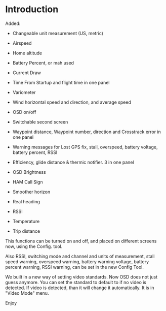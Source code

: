 # Introduction #


Added:

- Changeable unit measurement (US, metric)

- Airspeed

- Home altitude

- Battery Percent, or mah used

- Current Draw

- Time From Startup and flight time in one panel

- Variometer

- Wind horizontal speed and direction, and average speed

- OSD on/off

- Switchable second screen

- Waypoint distance, Waypoint number, direction and Crosstrack error in one panel

- Warning messages for Lost GPS fix, stall, overspeed, battery voltage, battery percent, RSSI

- Efficiency, glide distance & thermic notifier. 3 in one panel

- OSD Brightness

- HAM Call Sign

- Smoother horizon

- Real heading

- RSSI

- Temperature

- Trip distance


This functions can be turned on and off, and placed on different screens now, using the Config. tool.

Also RSSI, switching mode and channel and units of measurement, stall speed warning, overspeed warning, battery warning voltage, battery percent warning, RSSI warning, can be set in the new Config Tool.


We built in a new way of setting video standards. Now OSD does not just guess anymore. You can set the standard to default to if no video is detected. If video is detected, than it will change it automatically. It is in "Video Mode" menu.



Enjoy